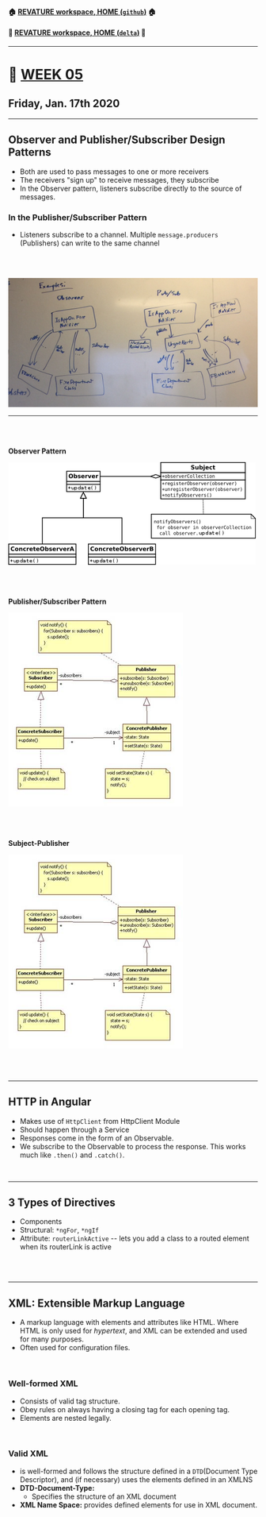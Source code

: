 #### :house: [REVATURE workspace, HOME (`github`)](https://github.com/joedonline/REVATURE__workspace)  :house:
#### :house_with_garden: [REVATURE workspace, HOME (`delta`)](https://github.com/deltachannel/REVATURE__workspace) :house_with_garden:
---
# :calendar: [WEEK 05](https://github.com/joedonline/REVATURE__workspace/tree/master/WEEK__05)
## Friday, Jan. 17th 2020

---
## Observer and Publisher/Subscriber Design Patterns
- Both are used to pass messages to one or more receivers
- The receivers "sign up" to receive messages, they subscribe
- In the Observer pattern, listeners subscribe directly to the source of messages.

### In the Publisher/Subscriber Pattern
- Listeners subscribe to a channel. Multiple `message.producers` (Publishers) can write to the same channel

<br><br>

![Observer-Publisher-Subscriber](Observer-Publisher-Subscriber-Pattern__in-classroom-diagram.jpg)

---
<br><br>

**Observer Pattern**

![Observer Pattern diagram 1](500px-Observer_w_update.svg.png)

<br><br>

**Publisher/Subscriber Pattern**

![Publisher/Subscriber](subscriber_publisher.jpg)

<br><br>

**Subject-Publisher**

![Subject-Publisher](subscriber_publisher.jpg)


<br><br>

---
## HTTP in Angular
- Makes use of `HttpClient` from HttpClient Module
- Should happen through a Service
- Responses come in the form of an Observable.
- We subscribe to the Observable to process the response. This works much like `.then()` and `.catch()`.

<br>

---
## 3 Types of Directives
- Components
- Structural: `*ngFor`, `*ngIf`
- Attribute: `routerLinkActive` -- lets you add a class to a routed element when its routerLink is active

<br><br>

---
## XML: Extensible Markup Language
- A markup language with elements and attributes like HTML. Where HTML is only used for *hypertext*, and XML can be extended and used for many purposes.
- Often used for configuration files.

<br>

### Well-formed XML
- Consists of valid tag structure.
- Obey rules on always having a closing tag
 for each opening tag.
- Elements are nested legally.

<br>

### Valid XML
- is well-formed and follows the structure defined in a `DTD`(Document Type Descriptor), and (if necessary) uses the elements defined in an XMLNS
- **DTD-Document-Type:**
  * Specifies the structure of an XML document
- **XML Name Space:** provides defined elements for use in XML document.
